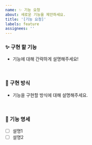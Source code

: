 ```yaml
---
name: ✨ 기능 요청
about: 새로운 기능을 제안하세요.
title: '[기능 요청]'
labels: feature
assignees: ''
---
```


### ✨ 구현 할 기능
- 기능에 대해 간략하게 설명해주세요!

<br>

### 📢 구현 방식
- 기능을 구현할 방식에 대해 설명해주세요.

<br>

### 📑 기능 명세
- [ ] 설명1
- [ ] 설명2